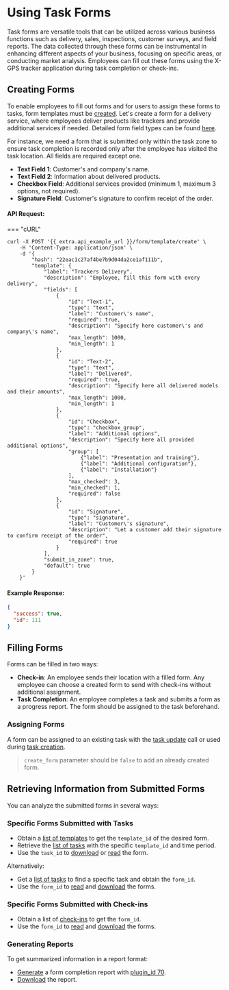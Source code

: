 # Using Task Forms

Task forms are versatile tools that can be utilized across various business functions such as delivery, sales, inspections, customer surveys, and field reports. The data collected through these forms can be instrumental in enhancing different aspects of your business, focusing on specific areas, or conducting market analysis. Employees can fill out these forms using the X-GPS tracker application during task completion or check-ins.

## Creating Forms

To enable employees to fill out forms and for users to assign these forms to tasks, form templates must be [created](../../resources/field_service/form/template.md#create). Let's create a form for a delivery service, where employees deliver products like trackers and provide additional services if needed. Detailed form field types can be found [here](../../resources/field_service/form/field-types.md).

For instance, we need a form that is submitted only within the task zone to ensure task completion is recorded only after the employee has visited the task location. All fields are required except one.

- **Text Field 1**: Customer's and company's name.
- **Text Field 2**: Information about delivered products.
- **Checkbox Field**: Additional services provided (minimum 1, maximum 3 options, not required).
- **Signature Field**: Customer's signature to confirm receipt of the order.

#### API Request:
=== "cURL"
```shell
curl -X POST '{{ extra.api_example_url }}/form/template/create' \
    -H 'Content-Type: application/json' \
    -d '{
        "hash": "22eac1c27af4be7b9d04da2ce1af111b",
        "template": {
            "label": "Trackers Delivery",
            "description": "Employee, fill this form with every delivery",
            "fields": [
                {
                    "id": "Text-1",
                    "type": "text",
                    "label": "Customer\'s name",
                    "required": true,
                    "description": "Specify here customer\'s and company\'s name",
                    "max_length": 1000,
                    "min_length": 1
                },
                {
                    "id": "Text-2",
                    "type": "text",
                    "label": "Delivered",
                    "required": true,
                    "description": "Specify here all delivered models and their amounts",
                    "max_length": 1000,
                    "min_length": 1
                },
                {
                    "id": "Checkbox",
                    "type": "checkbox_group",
                    "label": "Additional options",
                    "description": "Specify here all provided additional options",
                    "group": [
                        {"label": "Presentation and training"},
                        {"label": "Additional configuration"},
                        {"label": "Installation"}
                    ],
                    "max_checked": 3,
                    "min_checked": 1,
                    "required": false
                },
                {
                    "id": "Signature",
                    "type": "signature",
                    "label": "Customer\'s signature",
                    "description": "Let a customer add their signature to confirm receipt of the order",
                    "required": true
                }
            ],
            "submit_in_zone": true,
            "default": true
        }
    }'
```

#### Example Response:
```json
{
  "success": true,
  "id": 111
}
```

## Filling Forms

Forms can be filled in two ways:

- **Check-in**: An employee sends their location with a filled form. Any employee can choose a created form to send with check-ins without additional assignment.
- **Task Completion**: An employee completes a task and submits a form as a progress report. The form should be assigned to the task beforehand.

### Assigning Forms

A form can be assigned to an existing task with the [task update](../../resources/field_service/task/index.md#update) call or used during [task creation](../../resources/field_service/task/index.md#create).

> `create_form` parameter should be `false` to add an already created form.

## Retrieving Information from Submitted Forms

You can analyze the submitted forms in several ways:

### Specific Forms Submitted with Tasks

- Obtain a [list of templates](../../resources/field_service/form/template.md#list) to get the `template_id` of the desired form.
- Retrieve the [list of tasks](../../resources/field_service/task/form/index.md#list) with the specific `template_id` and time period.
- Use the `task_id` to [download](../../resources/field_service/task/form/index.md#download) or [read](../../resources/field_service/task/form/index.md#read) the form.

Alternatively:
- Get a [list of tasks](../../resources/field_service/task/index.md#list) to find a specific task and obtain the `form_id`.
- Use the `form_id` to [read](../../resources/field_service/form/index.md#read) and [download](../../resources/field_service/form/index.md#download) the forms.

### Specific Forms Submitted with Check-ins

- Obtain a list of [check-ins](../../resources/field_service/checkin.md#list) to get the `form_id`.
- Use the `form_id` to [read](../../resources/field_service/form/index.md#read) and [download](../../resources/field_service/form/index.md#download) the forms.

### Generating Reports

To get summarized information in a report format:
- [Generate](../../resources/commons/report/report_tracker.md#generate) a form completion report with [plugin_id 70](../../resources/commons/plugin/report_plugins.md#form-completion-statistics-report).
- [Download](../../resources/commons/report/report_tracker.md#download) the report.
